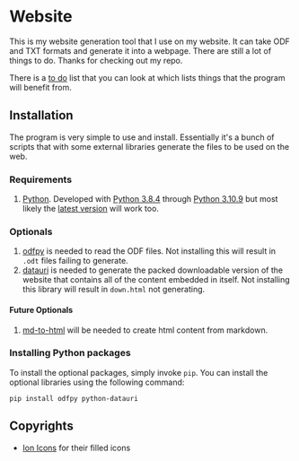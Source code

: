 # Website
This is my website generation tool that I use on my website. It can take ODF and TXT formats and generate it into a webpage. There are still a lot of things to do. Thanks for checking out my repo.

There is a [to do](TODO.md) list that you can look at which lists things that the program will benefit from.

## Installation
The program is very simple to use and install. Essentially it's a bunch of scripts that with some external libraries generate the files to be used on the web. 

### Requirements
1. [Python](https://www.python.org/). Developed with [Python 3.8.4](https://www.python.org/downloads/release/python-384/) through [Python 3.10.9](https://www.python.org/downloads/release/python-3109/) but most likely the [latest version](https://www.python.org/downloads/) will work too.

### Optionals
1. [odfpy](https://pypi.org/project/odfpy/) is needed to read the ODF files. Not installing this will result in `.odt` files failing to generate.
2. [datauri](https://pypi.org/project/python-datauri/) is needed to generate the packed downloadable version of the website that contains all of the content embedded in itself. Not installing this library will result in `down.html` not generating. 

#### Future Optionals
1. [md-to-html](https://pypi.org/project/md-to-html/) will be needed to create html content from markdown. 

### Installing Python packages
To install the optional packages, simply invoke `pip`. You can install the optional libraries using the following command:

`pip install odfpy python-datauri`

## Copyrights
 - [Ion Icons](https://github.com/ionic-team/ionicons) for their filled icons
